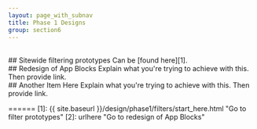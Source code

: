 ```yaml
---
layout: page_with_subnav
title: Phase 1 Designs
group: section6
---
```



<br/>
## Sitewide filtering prototypes
Can be [found here][1].

<br/>
## Redesign of App Blocks
Explain what you're trying to achieve with this. Then provide link.

<br/>
## Another Item Here
Explain what you're trying to achieve with this. Then provide link.




======
[1]: {{ site.baseurl }}/design/phase1/filters/start_here.html "Go to filter prototypes"
[2]: urlhere "Go to redesign of App Blocks"